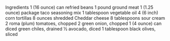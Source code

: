 Ingredients
1 (16 ounce) can refried beans
1 pound ground meat
1 (1.25 ounce) package taco seasoning mix
1 tablespoon vegetable oil
4 (6 inch) corn tortillas
8 ounces shredded Cheddar cheese
8 tablespoons sour cream
2 roma (plum) tomatoes, chopped
2 green onion, chopped
1 (4 ounce) can diced green chiles, drained
½ avocado, diced
1 tablespoon black olives, sliced